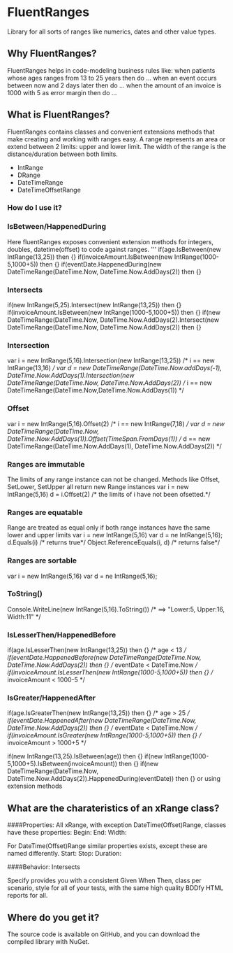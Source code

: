 # FluentRanges
Library for all sorts of ranges like numerics, dates and other value types.

## Why FluentRanges?
FluentRanges helps in code-modeling business rules like:
when patients whose ages ranges from 13 to 25 years then do ...
when an event occurs between now and 2 days later then do ...
when the amount of an invoice is 1000 with 5 as error margin then do ...

## What is FluentRanges?
FluentRanges contains classes and convenient extensions methods that make creating and working with ranges easy.
A range represents an area or extend between 2 limits: upper and lower limit. The width of the range is the distance/duration between both limits.
 - IntRange
 - DRange
 - DateTimeRange
 - DateTimeOffsetRange

### How do I use it?

### IsBetween/HappenedDuring
Here fluentRanges exposes convenient extension methods for integers, doubles, datetime(offset) to code against ranges.
 ''' if(age.IsBetween(new IntRange(13,25)) then {}
if(invoiceAmount.IsBetween(new IntRange(1000-5,1000+5)) then {}
if(eventDate.HappenedDuring(new DateTimeRange(DateTime.Now, DateTime.Now.AddDays(2)) then {}

### Intersects
if(new IntRange(5,25).Intersect(new IntRange(13,25)) then {}
if(invoiceAmount.IsBetween(new IntRange(1000-5,1000+5)) then {}
if(new DateTimeRange(DateTime.Now, DateTime.Now.AddDays(2).Intersect(new DateTimeRange(DateTime.Now, DateTime.Now.AddDays(2)) then {}

### Intersection
var i = new IntRange(5,16).Intersection(new IntRange(13,25))  /* i == new IntRange(13,16) */
var d = new DateTimeRange(DateTime.Now.addDays(-1), DateTime.Now.AddDays(1).Intersection(new DateTimeRange(DateTime.Now, DateTime.Now.AddDays(2)) /* i == new DateTimeRange(DateTime.Now,DateTime.Now.AddDays(1)) */

### Offset
var i = new IntRange(5,16).Offset(2)  /* i == new IntRange(7,18) */
var d = new DateTimeRange(DateTime.Now, DateTime.Now.AddDays(1)).Offset(TimeSpan.FromDays(1)) /* d == new DateTimeRange(DateTime.Now.AddDays(1), DateTime.Now.AddDays(2)) */

### Ranges are immutable
The limits of any range instance can not be changed. Methods like Offset, SetLower, SetUpper all return new Range instances
var i = new IntRange(5,16)
d = i.Offset(2) /* the limits of i have not been ofsetted.*/

### Ranges are equatable
Range are treated as equal only if both range instances have the same lower and upper limits
var i = new IntRange(5,16)
var d = ne IntRange(5,16);
d.Equals(i) /* returns true*/
Object.ReferenceEquals(i, d) /* returns false*/

### Ranges are sortable
var i = new IntRange(5,16)
var d = ne IntRange(5,16);


### ToString()
Console.WriteLine(new IntRange(5,16).ToString()) /* ==> "Lower:5, Upper:16, Width:11" */


### IsLesserThen/HappenedBefore
if(age.IsLesserThen(new IntRange(13,25)) then {}   /* age < 13 */
if(eventDate.HappenedBefore(new DateTimeRange(DateTime.Now, DateTime.Now.AddDays(2)) then {} /* eventDate < DateTime.Now */
if(invoiceAmount.IsLesserThen(new IntRange(1000-5,1000+5)) then {} /* invoiceAmount < 1000-5 */

### IsGreater/HappenedAfter
if(age.IsGreaterThen(new IntRange(13,25)) then {}   /* age > 25 */
if(eventDate.HappenedAfter(new DateTimeRange(DateTime.Now, DateTime.Now.AddDays(2)) then {} /* eventDate < DateTime.Now */
if(invoiceAmount.IsGreater(new IntRange(1000-5,1000+5)) then {} /* invoiceAmount > 1000+5 */


if(new IntRange(13,25).IsBetween(age)) then {}
if(new IntRange(1000-5,1000+5).IsBetween(invoiceAmount)) then {}
if(new DateTimeRange(DateTime.Now, DateTime.Now.AddDays(2)).HappenedDuring(eventDate)) then {}
 or using extension methods
 
 

## What are the charateristics of an xRange class?
####Properties:
All xRange, with exception DateTime(Offset)Range, classes have these properties:
 Begin:
 End:
 Width:

For DateTime(Offset)Range similar properties exists, except these are named differently.
  Start:
  Stop:
  Duration:

####Behavior:
 Intersects

Specify provides you with a consistent Given When Then, class per scenario, style for all of your tests, with the same high quality BDDfy HTML reports for all.

## Where do you get it?
The source code is available on GitHub, and you can download the compiled library with NuGet.


